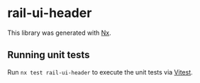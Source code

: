 # rail-ui-header

This library was generated with [Nx](https://nx.dev).

## Running unit tests

Run `nx test rail-ui-header` to execute the unit tests via [Vitest](https://vitest.dev/).

